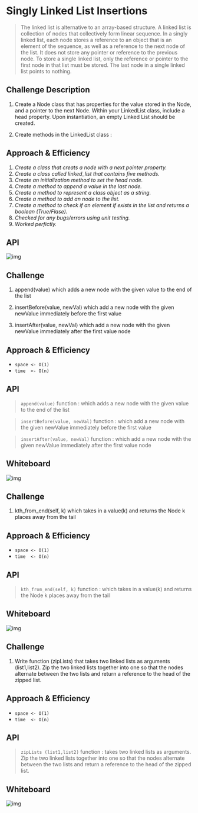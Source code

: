 # Singly Linked List Insertions

> The linked list is alternative to an array-based structure. A linked list is collection of nodes that collectively form linear sequence. In a singly linked list, each node stores a reference to an object that is an element of the sequence, as well as a reference to the next node of the list. It does not store any pointer or reference to the previous node. To store a single linked list, only the reference or pointer to the first node in that list must be stored. The last node in a single linked list points to nothing.

## Challenge Description

1. Create a Node class that has properties for the value stored in the Node, and a pointer to the next Node. Within your LinkedList class, include a head property. Upon instantiation, an empty Linked List should be created. 

2. Create methods in the LinkedList class : 


## Approach & Efficiency
1. *Create a class that creats a node with a next pointer property.*
2. *Create a class called linked_list that contains five methods.*
3. *Create an initialization method to set the head node.*
4. *Create a method to append a value in the last node.*
5. *Create a method to represent a class object as a string.*
6. *Create a method to add an node to the list.*
7. *Create a method to check if an element if exists in the list and returns a boolean (True/Flase).*
8. *Checked for any bugs/errors using unit testing.*
9. *Worked perfictly.*

## API

![img](https://github.com/abdalazzezzalsalahat/data-structures-and-algorithms/blob/main/python/linked_list/assets/Linked-List.png)


## Challenge


1. append(value) which adds a new node with the given value to the end of the list

2. insertBefore(value, newVal) which add a new node with the given newValue immediately before the first value 

3. insertAfter(value, newVal) which add a new node with the given newValue immediately after the first value node

## Approach & Efficiency

* `space <- O(1)`
* `time  <- O(n)`

## API

> `append(value)` function  : which adds a new node with the given value to the end of the list

> `insertBefore(value, newVal)` function :  which add a new node with the given newValue immediately before the first value 

> `insertAfter(value, newVal)` function :  which add a new node with the given newValue immediately after the first value node

## Whiteboard

![img](https://github.com/abdalazzezzalsalahat/data-structures-and-algorithms/blob/main/python/linked_list/assets/Linked-List-BA.png)




## Challenge

1. kth_from_end(self, k) which takes in a value(k) and returns the Node k places away from the tail


## Approach & Efficiency

* `space <- O(1)`
* `time  <- O(n)`

## API

> `kth_from_end(self, k)` function  : which takes in a value(k) and returns the Node k places away from the tail

## Whiteboard

![img](https://github.com/abdalazzezzalsalahat/data-structures-and-algorithms/blob/main/python/linked_list/assets/Linked-List-kth.png)








## Challenge

1. Write function (zipLists) that takes two linked lists as arguments (list1,list2). Zip the two linked lists together into one so that the nodes alternate between the two lists and return a reference to the head of the zipped list.


## Approach & Efficiency

* `space <- O(1)`
* `time  <- O(n)`

## API

> `zipLists (list1,list2)` function : takes two linked lists as arguments. Zip the two linked lists together into one so that the nodes alternate between the two lists and return a reference to the head of the zipped list.

## Whiteboard

![img](https://github.com/abdalazzezzalsalahat/data-structures-and-algorithms/blob/main/python/linked_list/assets/Linked-List-ZIP.png)

